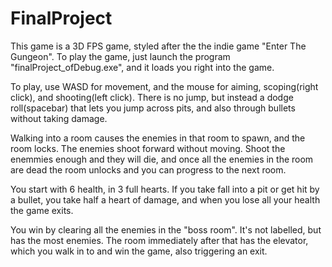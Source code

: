# FinalProject

This game is a 3D FPS game, styled after the the indie game "Enter The Gungeon". To play the game, just launch the program "finalProject_ofDebug.exe", and it loads you right into the game.

To play, use WASD for movement, and the mouse for aiming, scoping(right click), and shooting(left click). There is no jump, but instead a dodge roll(spacebar) that lets you jump across pits, and also through bullets without taking damage.

Walking into a room causes the enemies in that room to spawn, and the room locks. The enemies shoot forward without moving. Shoot the enemmies enough and they will die, and once all the enemies in the room are dead the room unlocks and you can progress to the next room.

You start with 6 health, in 3 full hearts. If you take fall into a pit or get hit by a bullet, you take half a heart of damage, and when you lose all your health the game exits.

You win by clearing all the enemies in the "boss room". It's not labelled, but has the most enemies. The room immediately after that has the elevator, which you walk in to and win the game, also triggering an exit.
